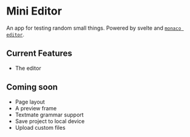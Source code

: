 # Mini Editor

An app for testing random small things. Powered by svelte and [`monaco editor`](https://www.npmjs.com/package/monaco-editor).

## Current Features

- The editor

## Coming soon

- Page layout
- A preview frame
- Textmate grammar support
- Save project to local device
- Upload custom files
